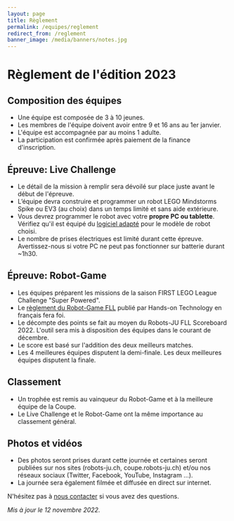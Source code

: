 ```yaml
---
layout: page
title: Règlement
permalink: /equipes/reglement
redirect_from: /reglement
banner_image: /media/banners/notes.jpg
---
```


# Règlement de l'édition 2023

## Composition des équipes

- Une équipe est composée de 3 à 10 jeunes.
- Les membres de l'équipe doivent avoir entre 9 et 16 ans au 1er janvier.
- L'équipe est accompagnée par au moins 1 adulte.
- La participation est confirmée après paiement de la finance d'inscription.

## Épreuve: Live Challenge

- Le détail de la mission à remplir sera dévoilé sur place juste avant le début de l'épreuve.
- L’équipe devra construire et programmer un robot LEGO Mindstorms Spike ou EV3 (au choix) dans un temps limité et sans aide extérieure.
- Vous devrez programmer le robot avec votre **propre PC ou tablette**. Vérifiez qu'il est équipé du [logiciel adapté](https://www.lego.com/fr-fr/themes/mindstorms/downloads) pour le modèle de robot choisi.
- Le nombre de prises électriques est limité durant cette épreuve. Avertissez-nous si votre PC ne peut pas fonctionner sur batterie durant ~1h30.

## Épreuve: Robot-Game

- Les équipes préparent les missions de la saison FIRST LEGO League Challenge "Super Powered".
- Le [règlement du Robot-Game FLL](https://www.first-lego-league.org/en/2022-23-season/challenge-resources/insights-into-season-materials) publié par Hands-on Technology en français fera foi.
- Le décompte des points se fait au moyen du Robots-JU FLL Scoreboard 2022. L'outil sera mis à disposition des équipes dans le courant de décembre.
- Le score est basé sur l'addition des deux meilleurs matches.
- Les 4 meilleures équipes disputent la demi-finale. Les deux meilleures équipes disputent la finale.

## Classement

- Un trophée est remis au vainqueur du Robot-Game et à la meilleure équipe de la Coupe.
- Le Live Challenge et le Robot-Game ont la même importance au classement général.

## Photos et vidéos

- Des photos seront prises durant cette journée et certaines seront publiées sur nos sites (robots-ju.ch, coupe.robots-ju.ch) et/ou nos réseaux sociaux (Twitter, Facebook, YouTube, Instagram ...).
- La journée sera également filmée et diffusée en direct sur internet.

N'hésitez pas à [nous contacter](/contact) si vous avez des questions.

*Mis à jour le 12 novembre 2022.*

